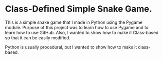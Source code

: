 # Class-Defined Simple Snake Game.

This is a simple snake game that I made in Python using the Pygame module.
Purpose of this project was to learn how to use Pygame and to learn how to use GitHub.
Also, I wanted to show how to make it Class-based so that it can be easily modified.

Python is usually procedural, but I wanted to show how to make it class-based.
